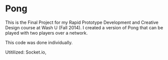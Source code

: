 # Pong

This is the Final Project for my Rapid Prototype Development and Creative Design course at Wash U (Fall 2014). I created a version of Pong that can be played with two players over a network.

This code was done individually.

Utitilized: Socket.io, 
